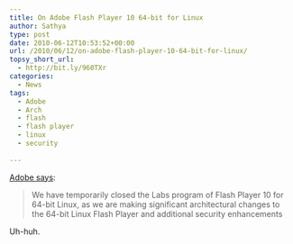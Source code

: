 ```yaml
---
title: On Adobe Flash Player 10 64-bit for Linux
author: Sathya
type: post
date: 2010-06-12T10:53:52+00:00
url: /2010/06/12/on-adobe-flash-player-10-64-bit-for-linux/
topsy_short_url:
  - http://bit.ly/960TXr
categories:
  - News
tags:
  - Adobe
  - Arch
  - flash
  - flash player
  - linux
  - security
  
---
```

[Adobe says][1]:

> We have temporarily closed the Labs program of Flash Player 10 for 64-bit Linux, as we are making significant architectural changes to the 64-bit Linux Flash Player and additional security enhancements

Uh-huh.

 [1]: http://labs.adobe.com/technologies/flashplayer10/64bit.html
